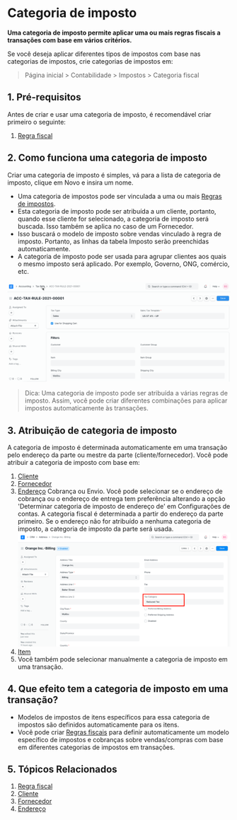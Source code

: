 # Categoria de imposto


**Uma categoria de imposto permite aplicar uma ou mais regras fiscais a transações com base em vários critérios.**


Se você deseja aplicar diferentes tipos de impostos com base nas categorias de impostos, crie categorias de impostos em:



> 
> Página inicial > Contabilidade > Impostos > Categoria fiscal
> 
> 
> 


## 1. Pré-requisitos


Antes de criar e usar uma categoria de imposto, é recomendável criar primeiro o seguinte:


1. [Regra fiscal](/docs/pt/accounts/tax-rule)


## 2. Como funciona uma categoria de imposto


Criar uma categoria de imposto é simples, vá para a lista de categoria de imposto, clique em Novo e insira um nome.


* Uma categoria de impostos pode ser vinculada a uma ou mais [Regras de impostos](/docs/pt/accounts/tax-rule).
* Esta categoria de imposto pode ser atribuída a um cliente, portanto, quando esse cliente for selecionado, a categoria de imposto será buscada. Isso também se aplica no caso de um Fornecedor.
* Isso buscará o modelo de imposto sobre vendas vinculado à regra de imposto. Portanto, as linhas da tabela Imposto serão preenchidas automaticamente.
* A categoria de imposto pode ser usada para agrupar clientes aos quais o mesmo imposto será aplicado. Por exemplo, Governo, ONG, comércio, etc.


![Categoria fiscal na fatura de vendas](/files/tax-category-in-invoice.gif)



> 
> Dica: Uma categoria de imposto pode ser atribuída a várias regras de imposto. Assim, você pode criar diferentes combinações para aplicar impostos automaticamente às transações.
> 
> 
> 


## 3. Atribuição de categoria de imposto


A categoria de imposto é determinada automaticamente em uma transação pelo endereço da parte ou mestre da parte (cliente/fornecedor). Você pode atribuir a categoria de imposto com base em:


1. [Cliente](/docs/pt/CRM/customer)
2. [Fornecedor](/docs/pt/buying/supplier)
3. [Endereço](/docs/pt/CRM/address) Cobrança ou Envio.
Você pode selecionar se o endereço de cobrança ou o endereço de entrega tem preferência alterando a opção 'Determinar categoria de imposto de endereço de' em Configurações de contas. A categoria fiscal é determinada a partir do endereço da parte primeiro. Se o endereço não for atribuído a nenhuma categoria de imposto, a categoria de imposto da parte será usada.
 ![Tax Cat Address](/files/tax-category-in-address.png)
4. [Item](/docs/pt/stock/item#316-item-tax)
5. Você também pode selecionar manualmente a categoria de imposto em uma transação.


## 4. Que efeito tem a categoria de imposto em uma transação?


* Modelos de impostos de itens específicos para essa categoria de impostos são definidos automaticamente para os itens.
* Você pode criar [Regras fiscais](&lcub;&lcub;docs_base_url}}/user/manual/en/accounts/tax-rule) para definir automaticamente um modelo específico de impostos e cobranças sobre vendas/compras com base em diferentes categorias de impostos em transações.


## 5. Tópicos Relacionados


1. [Regra fiscal](/docs/pt/accounts/tax-rule)
2. [Cliente](/docs/pt/CRM/customer)
3. [Fornecedor](/docs/pt/buying/supplier)
4. [Endereço](/docs/pt/CRM/address)
